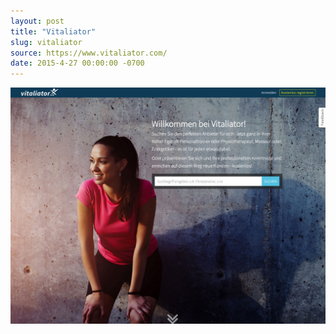 ```yaml
---
layout: post
title: "Vitaliator"
slug: vitaliator
source: https://www.vitaliator.com/
date: 2015-4-27 00:00:00 -0700
---
```


<img src="/screenshots/vitaliator.jpg">
